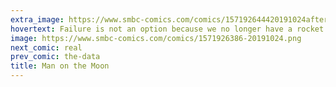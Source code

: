 ```yaml
---
extra_image: https://www.smbc-comics.com/comics/157192644420191024after.png
hovertext: Failure is not an option because we no longer have a rocket large enough to attempt something we could fail at.
image: https://www.smbc-comics.com/comics/1571926386-20191024.png
next_comic: real
prev_comic: the-data
title: Man on the Moon
---
```



